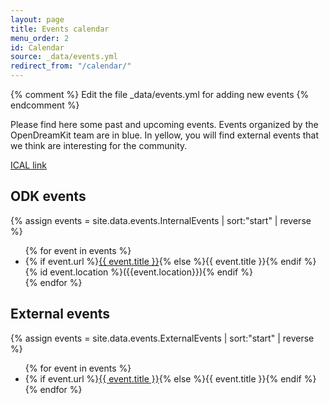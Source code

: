 ```yaml
---
layout: page
title: Events calendar
menu_order: 2
id: Calendar
source: _data/events.yml
redirect_from: "/calendar/"
---
```


{% comment %}
    Edit the file _data/events.yml for adding new events
{% endcomment %}

Please find here some past and upcoming events. Events organized by the
OpenDreamKit team are in blue. In yellow, you will find external events that
we think are interesting for the community.

[ICAL link](/calendar.ics)

<div id="calendar"></div>

## ODK events

{% assign events = site.data.events.InternalEvents | sort:"start" | reverse %}
<ul>
{% for event in events %}
  <li>
     {% if event.url %}<a href="{{ event.url }}" >{{ event.title }}</a>{% else %}{{ event.title }}{% endif %}
     {% id event.location %}({{event.location}}){% endif %}
	 </li>
{% endfor %}
</ul>

## External events

{% assign events = site.data.events.ExternalEvents | sort:"start" | reverse %}
<ul>
{% for event in events %}
    <li>{% if event.url %}<a href="{{ event.url }}" >{{ event.title }}</a>{% else %}{{ event.title }}{% endif %}</li>
{% endfor %}
</ul>

